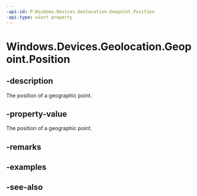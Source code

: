 ----api-id: P:Windows.Devices.Geolocation.Geopoint.Position
-api-type: winrt property
---<!-- Property syntaxpublic Windows.Devices.Geolocation.BasicGeoposition Position { get; }--># Windows.Devices.Geolocation.Geopoint.Position## -descriptionThe position of a geographic point.## -property-valueThe position of a geographic point.## -remarks## -examples## -see-also